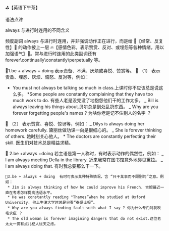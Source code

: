 ⛳【英语下午茶】

语法点津

always 与进行时连用的不同含义

频度副词 always 与进行时连用，并非强调动作正在进行，而是给 🐾【经常、反复性】🐾 的动作披上一层 🔥【感情色彩，表示赞赏、反对、或埋怨等各种情绪，用以加强语气】🐾。常与进行时连用的此类副词还有 forever\continually\constantly\perpetually 等。

🥑1.be + always + doing 表示责备、不满、厌烦或喜悦、赞赏等。
🍒 （1） 表示责备、埋怨、厌烦、恼怒、反对等，例如：

- You must not always be talking so much in class.上课时你不应该总是说这么多。
  \*Some people are constantly complaining that they have too much work to do. 有些人老是没完没了地抱怨他们干的工作太多。
  _ Bill is always leaving his things about.贝尔总是到处乱扔东西。
  _ Why are you forever forgetting people's names ? 为啥你老是记不住别人的名字 ？

🍒 （2） 表示赞赏、喜悦、惊讶等，例如：
_ Dilys is always doing her homework carefully. 黛丽丝做功课一向是很细心的。
_ She is forever thinking of others. 她时刻关心他人。 \* The doctors are constantly perfecting their skill. 医生们对技术总是精益求精。

🥑 2.be +always +doing 若主语是第一人称时，有时表示动作的偶然性，例如：
_ I am always meeting Della in the library. 近来我常在图书馆意外地碰见黛拉。
_ I am always doing that. 有时我总要那么干一下。

    🥑3.be + always + doing  有时可表示某种特殊情况，含 “只干某事而不顾别的”之意。例如：
     * Jim is always thinking of how he could improve his French. 吉姆最近一直在考虑怎样提高法语水平。
     * He was constantly reading "Thames”when he studied at Oxford University. 他上牛津大学时总是只看“泰晤士报”。
     * Why are you always finding fault with what I say ? 你为什么专门对我吹毛求疵 ？
     * The old woman is forever imagining dangers that do not exist.这位老太太一贯有点儿杞人忧天之虑。
